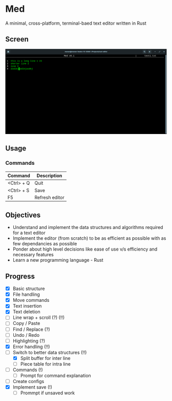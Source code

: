# Med 
A minimal, cross-platform, terminal-baed text editor written in Rust

## Screen
![med-curr-screen](screens/med-curr.png)

## Usage

### Commands
| Command      | Description    |
| ------------ | -------------- |
| \<Ctrl\> + Q | Quit           |
| \<Ctrl\> + S | Save           |
| F5           | Refresh editor |

## Objectives
- Understand and implement the data structures and algorithms required for a text editor
- Implement the editor (from scratch) to be as efficient as possible with as few dependancies as possible 
- Ponder about high level decisions like ease of use v/s efficiency and necessary features
- Learn a new programming language - Rust

## Progress
- [x] Basic structure
- [x] File handling
- [x] Move commands
- [x] Text insertion
- [x] Text deletion
- [ ] Line wrap + scroll (?) (!!)
- [ ] Copy / Paste
- [ ] Find / Replace (?)
- [ ] Undo / Redo
- [ ] Highlighting (?)
- [x] Error handling (!!)
- [ ] Switch to better data structures (!!)
    - [x] Split buffer for inter line
    - [ ] Piece table for intra line
- [ ] Commands (!)
    - [ ] Prompt for command explanation
- [ ] Create configs
- [x] Implement save (!)
    - [ ] Prommpt if unsaved work